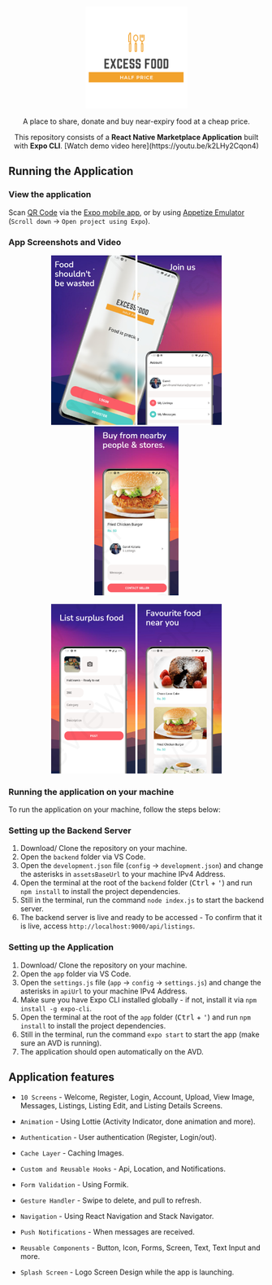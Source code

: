 <p align="center">
    <a href="https://expo.io/@garvitkat/projects/freefood">
        <img src="app/assets/logo-red.png" width="200" alt="Surplus Food Half Price Logo"/>
    </a>

</p>

<p align="center">
    A place to share, donate and buy near-expiry food at a cheap price.
</p>


<p align="center">
    This repository consists of a <strong>React Native Marketplace Application</strong> built with <strong>Expo CLI</strong>.
    [Watch demo video here](https://youtu.be/k2LHy2Cqon4)
</p>

## Running the Application

### View the application

Scan [QR Code](https://expo.io/@garvitkat/projects/freefood) via the [Expo mobile app](https://play.google.com/store/apps/details?id=host.exp.exponent), or by using [Appetize Emulator](https://expo.io/appetize-simulator?url=https://expo.io/@garvitkat/freefood) (`Scroll down` &#8594; `Open project using Expo`).

### App Screenshots and Video
<!-- <img src="app/assets/App Mockup.png" width="100%" alt="Mockup for application"/> -->
<p float="left" align="center">
  <img src="/screenshots/image1.jpeg" width="33%" />
  <img src="screenshots/image2.jpeg" width="33%" /> 
  <img src="screenshots/image3.jpeg" width="33%" />
</p>
<p float="left" align="center">
  <img src="/screenshots/image4.jpeg" width="33%" />
  <img src="screenshots/image5.jpeg" width="33%" /> 
</p>

### Running the application on your machine

To run the application on your machine, follow the steps below:

### Setting up the Backend Server

  1. Download/ Clone the repository on your machine.
  2. Open the `backend` folder via VS Code.
  3. Open the `development.json` file (`config` &#8594; `development.json`) and change the asterisks in `assetsBaseUrl` to your machine IPv4 Address.
  4. Open the terminal at the root of the `backend` folder (<kbd>Ctrl</kbd> + <kbd>'</kbd>) and run `npm install` to install the project dependencies.
  5. Still in the terminal, run the command `node index.js` to start the backend server.
  6. The backend server is live and ready to be accessed - To confirm that it is live, access `http://localhost:9000/api/listings`.

### Setting up the Application

  1. Download/ Clone the repository on your machine.
  2. Open the `app` folder via VS Code.
  3. Open the `settings.js` file (`app` &#8594; `config` &#8594; `settings.js`) and change the asterisks in `apiUrl` to your machine IPv4 Address.
  4. Make sure you have Expo CLI installed globally - if not, install it via `npm install -g expo-cli`.
  5. Open the terminal at the root of the `app` folder (<kbd>Ctrl</kbd> + <kbd>'</kbd>) and run `npm install` to install the project dependencies.
  6. Still in the terminal, run the command `expo start` to start the app (make sure an AVD is running).
  7. The application should open automatically on the AVD.

## Application features

* `10 Screens` - Welcome, Register, Login, Account, Upload, View Image, Messages, Listings, Listing Edit, and Listing Details Screens.

* `Animation` - Using Lottie (Activity Indicator, done animation and more).

* `Authentication` - User authentication (Register, Login/out).

* `Cache Layer` - Caching Images.

* `Custom and Reusable Hooks` - Api, Location, and Notifications.

* `Form Validation` - Using Formik.

* `Gesture Handler` - Swipe to delete, and pull to refresh.

* `Navigation` - Using React Navigation and Stack Navigator.

* `Push Notifications` - When messages are received.

* `Reusable Components` - Button, Icon, Forms, Screen, Text, Text Input and more.

* `Splash Screen` - Logo Screen Design while the app is launching.

